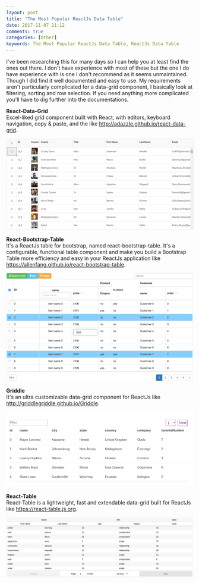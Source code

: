 ```yaml
---
layout: post
title: "The Most Popular ReactJs Data Table"
date: 2017-11-07 21:12
comments: true
categories: [Other]
keywords: The Most Popular ReactJs Data Table, ReactJs Data Table
---
```


<p>
  I've been researching this for many days so I can help you at least find the ones out there. I don't have experience with most of these but the one I do have experience with is one I don't recommend as it seems unmaintained. Though I did find it well documented and easy to use. My requirements aren't particularly complicated for a data-grid component, I basically look at filtering, sorting and row selection. If you need anything more complicated you'll have to dig further into the documentations.
</p>

<p>
  <strong>React-Data-Grid</strong><br/>
  Excel-liked grid component built with React, with editors, keyboard navigation, copy & paste, and the like <a href="http://adazzle.github.io/react-data-grid/" target="_blank">http://adazzle.github.io/react-data-grid</a>.
</p>

<p>
  <img src="/images/react-data-grid.png" width="600" alt="React-Data-Grid" />
</p>

<p>
  <strong>React-Bootstrap-Table</strong><br/>
  It's a ReactJs table for bootstrap, named react-bootstrap-table. It's a configurable, functional table component and make you build a Bootstrap Table more efficiency and easy in your ReactJs application like <a href="https://allenfang.github.io/react-bootstrap-table/" target="_blank">https://allenfang.github.io/react-bootstrap-table</a>.
</p>

<p>
  <img src="/images/react-bootstrap-table.png" width="600" alt="React-Bootstrap-Table" />
</p>

<p>
  <strong>Griddle</strong><br/>
  It's an ultra customizable data-grid component for ReactJs like <a href="http://griddlegriddle.github.io/Griddle/" target="_blank">http://griddlegriddle.github.io/Griddle</a>.
</p>

<p>
  <img src="/images/griddle.png" width="600" alt="Griddle" />
</p>

<p>
  <strong>React-Table</strong><br/>
  React-Table is a lightweight, fast and extendable data-grid built for ReactJs like <a href="https://react-table.js.org/" target="_blank">https://react-table.js.org</a>.
</p>

<p>
  <img src="/images/react-table.png" width="600" alt="React-Table" />
</p>
